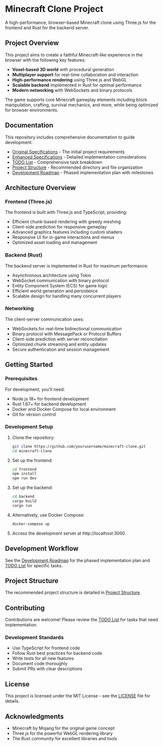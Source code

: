 # Minecraft Clone Project

A high-performance, browser-based Minecraft clone using Three.js for the frontend and Rust for the backend server.

## Project Overview

This project aims to create a faithful Minecraft-like experience in the browser with the following key features:

- **Voxel-based 3D world** with procedural generation
- **Multiplayer support** for real-time collaboration and interaction
- **High-performance rendering** using Three.js and WebGL
- **Scalable backend** implemented in Rust for optimal performance
- **Modern networking** with WebSockets and binary protocols

The game supports core Minecraft gameplay elements including block manipulation, crafting, survival mechanics, and more, while being optimized for browser environments.

## Documentation

This repository includes comprehensive documentation to guide development:

- [Original Specifications](./SPECS.md) - The initial project requirements
- [Enhanced Specifications](./ENHANCED_SPECS.md) - Detailed implementation considerations
- [TODO List](./TODO.md) - Comprehensive task breakdown
- [Project Structure](./PROJECT_STRUCTURE.md) - Recommended directory and file organization
- [Development Roadmap](./ROADMAP.md) - Phased implementation plan with milestones

## Architecture Overview

### Frontend (Three.js)

The frontend is built with Three.js and TypeScript, providing:

- Efficient chunk-based rendering with greedy meshing
- Client-side prediction for responsive gameplay
- Advanced graphics features including custom shaders
- Responsive UI for in-game interactions and menus
- Optimized asset loading and management

### Backend (Rust)

The backend server is implemented in Rust for maximum performance:

- Asynchronous architecture using Tokio
- WebSocket communication with binary protocol
- Entity Component System (ECS) for game logic
- Efficient world generation and persistence
- Scalable design for handling many concurrent players

### Networking

The client-server communication uses:

- WebSockets for real-time bidirectional communication
- Binary protocol with MessagePack or Protocol Buffers
- Client-side prediction with server reconciliation
- Optimized chunk streaming and entity updates
- Secure authentication and session management

## Getting Started

### Prerequisites

For development, you'll need:

- Node.js 18+ for frontend development
- Rust 1.67+ for backend development
- Docker and Docker Compose for local environment
- Git for version control

### Development Setup

1. Clone the repository:
   ```bash
   git clone https://github.com/yourusername/minecraft-clone.git
   cd minecraft-clone
   ```

2. Set up the frontend:
   ```bash
   cd frontend
   npm install
   npm run dev
   ```

3. Set up the backend:
   ```bash
   cd backend
   cargo build
   cargo run
   ```

4. Alternatively, use Docker Compose:
   ```bash
   docker-compose up
   ```

5. Access the development server at http://localhost:3000

## Development Workflow

See the [Development Roadmap](./ROADMAP.md) for the phased implementation plan and [TODO List](./TODO.md) for specific tasks.

## Project Structure

The recommended project structure is detailed in [Project Structure](./PROJECT_STRUCTURE.md).

## Contributing

Contributions are welcome! Please review the [TODO List](./TODO.md) for tasks that need implementation.

### Development Standards

- Use TypeScript for frontend code
- Follow Rust best practices for backend code
- Write tests for all new features
- Document code thoroughly
- Submit PRs with clear descriptions

## License

This project is licensed under the MIT License - see the [LICENSE](./LICENSE) file for details.

## Acknowledgments

- Minecraft by Mojang for the original game concept
- Three.js for the powerful WebGL rendering library
- The Rust community for excellent libraries and tools 